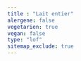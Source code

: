 ```yaml
---
title : "Lait entier"
alergene: false
vegetarien: true
vegan: false
type: "lof"
sitemap_exclude: true
--- 
```

